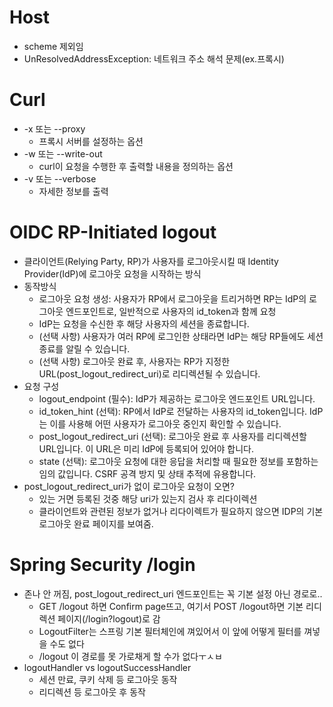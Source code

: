 # Host
- scheme 제외임
- UnResolvedAddressException: 네트워크 주소 해석 문제(ex.프록시)


# Curl
- -x 또는 --proxy
  - 프록시 서버를 설정하는 옵션
- -w 또는 --write-out
  - curl이 요청을 수행한 후 출력할 내용을 정의하는 옵션
- -v 또는 --verbose
  - 자세한 정보를 출력 


# OIDC RP-Initiated logout
- 클라이언트(Relying Party, RP)가 사용자를 로그아웃시킬 때 Identity Provider(IdP)에 로그아웃 요청을 시작하는 방식
- 동작방식
  - 로그아웃 요청 생성: 사용자가 RP에서 로그아웃을 트리거하면 RP는 IdP의 로그아웃 엔드포인트로, 일반적으로 사용자의 id_token과 함께 요청
  - IdP는 요청을 수신한 후 해당 사용자의 세션을 종료합니다.
  - (선택 사항) 사용자가 여러 RP에 로그인한 상태라면 IdP는 해당 RP들에도 세션 종료를 알릴 수 있습니다.
  - (선택 사항) 로그아웃 완료 후, 사용자는 RP가 지정한 URL(post_logout_redirect_uri)로 리디렉션될 수 있습니다.
- 요청 구성
  - logout_endpoint (필수): IdP가 제공하는 로그아웃 엔드포인트 URL입니다.
  - id_token_hint (선택): RP에서 IdP로 전달하는 사용자의 id_token입니다. IdP는 이를 사용해 어떤 사용자가 로그아웃 중인지 확인할 수 있습니다.
  - post_logout_redirect_uri (선택): 로그아웃 완료 후 사용자를 리디렉션할 URL입니다. 이 URL은 미리 IdP에 등록되어 있어야 합니다.
  - state (선택): 로그아웃 요청에 대한 응답을 처리할 때 필요한 정보를 포함하는 임의 값입니다. CSRF 공격 방지 및 상태 추적에 유용합니다.
- post_logout_redirect_uri가 없이 로그아웃 요청이 오면?
  - 있는 거면 등록된 것중 해당 uri가 있는지 검사 후 리다이렉션
  - 클라이언트와 관련된 정보가 없거나 리다이렉트가 필요하지 않으면 IDP의 기본 로그아웃 완료 페이지를 보여줌. 



# Spring Security /login
- 존나 안 꺼짐, post_logout_redirect_uri 엔드포인트는 꼭 기본 설정 아닌 경로로..
  - GET /logout 하면 Confirm page뜨고, 여기서 POST /logout하면 기본 리디렉션 페이지(/login?logout)로 감
  - LogoutFilter는 스프링 기본 필터체인에 껴있어서 이 앞에 어떻게 필터를 껴넣을 수도 없다
  - /logout 이 경로를 못 가로채게 할 수가 없다ㅜㅅㅂ
- logoutHandler vs logoutSuccessHandler
  - 세션 만료, 쿠키 삭제 등 로그아웃 동작
  - 리디렉션 등 로그아웃 후 동작
 
